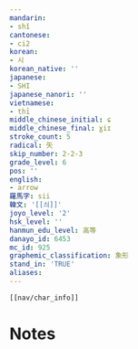 ```yaml
---
mandarin:
- shǐ
cantonese:
- ci2
korean:
- 시
korean_native: ''
japanese:
- SHI
japanese_nanori: ''
vietnamese:
- thỉ
middle_chinese_initial: ɕ
middle_chinese_final: ɣiɪ
stroke_count: 5
radical: 矢
skip_number: 2-2-3
grade_level: 6
pos: ''
english:
- arrow
羅馬字: sii
韓文: '[[싀]]'
joyo_level: '2'
hsk_level: ''
hanmun_edu_level: 高等
danayo_id: 6453
mc_id: 925
graphemic_classification: 象形
stand_in: 'TRUE'
aliases:
---
```

```meta-bind-embed
[[nav/char_info]]
```

# Notes
